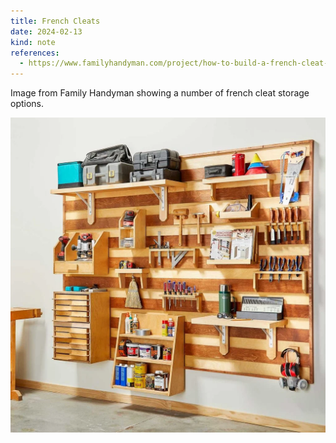 ```yaml
---
title: French Cleats
date: 2024-02-13
kind: note
references:
  - https://www.familyhandyman.com/project/how-to-build-a-french-cleat-tool-storage-wall/
---
```


Image from Family Handyman showing a number of french cleat storage options.

![1. A versatile wooden wall storage system for tools and more, featuring a French cleat design with various mounting options. 2. Get organized with this wooden wall-mounted tool storage system, complete with a French cleat project and multiple tool mounting choices. 3. Discover the perfect solution for storing your tools with this wooden wall-mounted system, showcasing a French cleat project and versatile mounting options.](./french-cleats/french-cleats.png)
